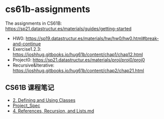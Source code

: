 # cs61b-assignments
The assignments in CS61B: https://sp21.datastructur.es/materials/guides/getting-started
* HW0: https://sp19.datastructur.es/materials/hw/hw0/hw0.html#break-and-continue
* Exercise1.2.3: https://joshhug.gitbooks.io/hug61b/content/chap1/chap12.html
* Project0: https://sp21.datastructur.es/materials/proj/proj0/proj0
* Recursive&Iterative: https://joshhug.gitbooks.io/hug61b/content/chap2/chap21.html

## CS61B 课程笔记

* [2. Defining and Using Classes](https://github.com/zengbing15/cs61b-assignments/blob/master/HW0/2.%20Defining%20and%20Using%20Classes.md)
* [Project_Spec](https://github.com/zengbing15/cs61b-assignments/blob/master/Project0/Project_Spec.md)
* [4. References, Recursion, and Lists.md](https://github.com/zengbing15/cs61b-assignments/blob/master/4.%20Recursive%26Iterative/4.%20References%2C%20Recursion%2C%20and%20Lists.md)

